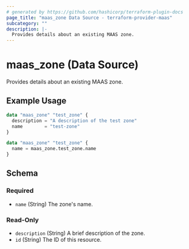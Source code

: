 ```yaml
---
# generated by https://github.com/hashicorp/terraform-plugin-docs
page_title: "maas_zone Data Source - terraform-provider-maas"
subcategory: ""
description: |-
  Provides details about an existing MAAS zone.
---
```


# maas_zone (Data Source)

Provides details about an existing MAAS zone.

## Example Usage

```terraform
data "maas_zone" "test_zone" {
  description = "A description of the test zone"
  name        = "test-zone"
}

data "maas_zone" "test_zone" {
  name = maas_zone.test_zone.name
}
```

<!-- schema generated by tfplugindocs -->
## Schema

### Required

- `name` (String) The zone's name.

### Read-Only

- `description` (String) A brief description of the zone.
- `id` (String) The ID of this resource.
